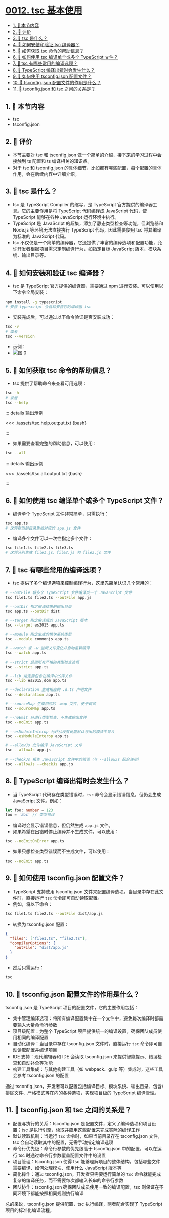 # [0012. tsc 基本使用](https://github.com/tnotesjs/TNotes.typescript/tree/main/notes/0012.%20tsc%20%E5%9F%BA%E6%9C%AC%E4%BD%BF%E7%94%A8)

<!-- region:toc -->

- [1. 🎯 本节内容](#1--本节内容)
- [2. 🫧 评价](#2--评价)
- [3. 🤔 tsc 是什么？](#3--tsc-是什么)
- [4. 🤔 如何安装和验证 tsc 编译器？](#4--如何安装和验证-tsc-编译器)
- [5. 🤔 如何获取 tsc 命令的帮助信息？](#5--如何获取-tsc-命令的帮助信息)
- [6. 🤔 如何使用 tsc 编译单个或多个 TypeScript 文件？](#6--如何使用-tsc-编译单个或多个-typescript-文件)
- [7. 🤔 tsc 有哪些常用的编译选项？](#7--tsc-有哪些常用的编译选项)
- [8. 🤔 TypeScript 编译出错时会发生什么？](#8--typescript-编译出错时会发生什么)
- [9. 🤔 如何使用 tsconfig.json 配置文件？](#9--如何使用-tsconfigjson-配置文件)
- [10. 🤔 tsconfig.json 配置文件的作用是什么？](#10--tsconfigjson-配置文件的作用是什么)
- [11. 🤔 tsconfig.json 和 tsc 之间的关系是？](#11--tsconfigjson-和-tsc-之间的关系是)

<!-- endregion:toc -->

## 1. 🎯 本节内容

- tsc
- tsconfig.json

## 2. 🫧 评价

- 本节主要对 tsc 和 tsconfig.json 做一个简单的介绍，接下来的学习过程中会接触到 ts 配置和 ts 编译相关的知识点。
- 对于 tsc 和 tsconfig.json 的具体细节，比如都有哪些配置，每个配置的具体作用，会在后续内容中详细介绍。

## 3. 🤔 tsc 是什么？

- tsc 是 TypeScript Compiler 的缩写，是 TypeScript 官方提供的编译器工具。它的主要作用是将 TypeScript 代码编译成 JavaScript 代码，使 TypeScript 能够在各种 JavaScript 运行环境中执行。
- TypeScript 是 JavaScript 的超集，添加了静态类型检查等功能，但浏览器和 Node.js 等环境无法直接执行 TypeScript 代码，因此需要使用 tsc 将其编译为标准的 JavaScript 代码。
- tsc 不仅仅是一个简单的编译器，它还提供了丰富的编译选项和配置功能，允许开发者根据项目需求定制编译行为，如指定目标 JavaScript 版本、模块系统、输出目录等。

## 4. 🤔 如何安装和验证 tsc 编译器？

- tsc 是 TypeScript 官方提供的编译器，需要通过 npm 进行安装。可以使用以下命令全局安装：

```bash
npm install -g typescript
# 安装 typescript 会自动安装它的编译器 tsc
```

- 安装完成后，可以通过以下命令验证是否安装成功：

```bash
tsc -v
# 或者
tsc --version
```

- 示例：
- ![图 0](https://cdn.jsdelivr.net/gh/tnotesjs/imgs@main/2025-10-16-12-22-19.png)

## 5. 🤔 如何获取 tsc 命令的帮助信息？

- tsc 提供了帮助命令来查看可用选项：

```bash
tsc -h
# 或者
tsc --help
```

::: details 输出示例

<<< ./assets/tsc.help.output.txt {bash}

:::

- 如果需要查看完整的帮助信息，可以使用：

```bash
tsc --all
```

::: details 输出示例

<<< ./assets/tsc.all.output.txt {bash}

:::

## 6. 🤔 如何使用 tsc 编译单个或多个 TypeScript 文件？

- 编译单个 TypeScript 文件非常简单，只需执行：

```bash
tsc app.ts
# 这将在当前目录生成对应的 app.js 文件
```

- 编译多个文件可以一次性指定多个文件：

```bash
tsc file1.ts file2.ts file3.ts
# 这将分别生成 file1.js、file2.js 和 file3.js 文件
```

## 7. 🤔 tsc 有哪些常用的编译选项？

- tsc 提供了多个编译选项来控制编译行为，这里先简单认识几个常用的：

```bash
# --outFile 将多个 TypeScript 文件编译成一个 JavaScript 文件
tsc file1.ts file2.ts --outFile app.js

# --outDir 指定编译结果的输出目录
tsc app.ts --outDir dist

# --target 指定编译后的 JavaScript 版本
tsc --target es2015 app.ts

# --module 指定生成的模块系统类型
tsc --module commonjs app.ts

# --watch 或 -w 监听文件变化并自动重新编译
tsc --watch app.ts

# --strict 启用所有严格的类型检查选项
tsc --strict app.ts

# --lib 指定要包含在编译中的库文件
tsc --lib es2015,dom app.ts

# --declaration 生成相应的 .d.ts 声明文件
tsc --declaration app.ts

# --sourceMap 生成相应的 .map 文件，便于调试
tsc --sourceMap app.ts

# --noEmit 只进行类型检查，不生成输出文件
tsc --noEmit app.ts

# --esModuleInterop 允许从没有设置默认导出的模块中导入
tsc --esModuleInterop app.ts

# --allowJs 允许编译 JavaScript 文件
tsc --allowJs app.js

# --checkJs 报告 JavaScript 文件中的错误（与 --allowJs 配合使用）
tsc --allowJs --checkJs app.js
```

## 8. 🤔 TypeScript 编译出错时会发生什么？

- 当 TypeScript 代码存在类型错误时，`tsc` 命令会显示错误信息，但仍会生成 JavaScript 文件。例如：

```typescript
let foo: number = 123
foo = 'abc' // 类型错误
```

- 编译时会显示错误信息，但仍然生成 `app.js` 文件。
- 如果希望在出错时停止编译并不生成文件，可以使用：

```bash
tsc --noEmitOnError app.ts
```

- 如果只想检查类型错误而不生成文件，可以使用：

```bash
tsc --noEmit app.ts
```

## 9. 🤔 如何使用 tsconfig.json 配置文件？

- TypeScript 支持使用 tsconfig.json 文件来配置编译选项。当目录中存在此文件时，直接运行 `tsc` 命令即可自动读取配置。
- 例如，将以下命令：

```bash
tsc file1.ts file2.ts --outFile dist/app.js
```

- 转换为 tsconfig.json 配置：

```json
{
  "files": ["file1.ts", "file2.ts"],
  "compilerOptions": {
    "outFile": "dist/app.js"
  }
}
```

- 然后只需运行：

```bash
tsc
```

## 10. 🤔 tsconfig.json 配置文件的作用是什么？

tsconfig.json 是 TypeScript 项目的配置文件，它的主要作用包括：

- 集中管理编译选项：将所有编译配置集中在一个文件中，避免每次编译时都需要输入大量命令行参数
- 项目级配置：为整个 TypeScript 项目提供统一的编译设置，确保团队成员使用相同的编译配置
- 自动化编译：当目录中存在 tsconfig.json 文件时，直接运行 `tsc` 命令即可自动读取配置并编译项目
- IDE 支持：现代编辑器和 IDE 会读取 tsconfig.json 来提供智能提示、错误检查和自动补全等功能
- 构建工具集成：与其他构建工具（如 webpack、gulp 等）集成时，这些工具会参考 tsconfig.json 的配置

通过 tsconfig.json，开发者可以配置包括编译目标、模块系统、输出目录、包含/排除文件、严格模式等在内的各种选项，实现项目级的 TypeScript 编译管理。

## 11. 🤔 tsconfig.json 和 tsc 之间的关系是？

- 配置与执行的关系：tsconfig.json 是配置文件，定义了编译选项和项目设置；tsc 是执行引擎，读取并应用这些配置来完成实际的编译工作
- 默认读取机制：当运行 `tsc` 命令时，如果当前目录存在 tsconfig.json 文件，tsc 会自动读取其中的配置，无需手动指定编译选项
- 命令行优先级：命令行参数的优先级高于 tsconfig.json 中的配置，可以在运行 tsc 时通过命令行参数覆盖配置文件中的设置
- 项目管理：tsconfig.json 使得 tsc 能够理解项目的整体结构，包括哪些文件需要编译、如何处理模块、使用什么 JavaScript 版本等
- 简化操作：通过 tsconfig.json，开发者只需要运行简单的 `tsc` 命令就能完成复杂的编译任务，而不需要每次都输入长串的命令行参数
- 团队协作：tsconfig.json 确保团队成员使用一致的编译配置，tsc 则保证在不同环境下都能按照相同规则执行编译

总的来说，tsconfig.json 提供配置，tsc 执行编译，两者配合实现了 TypeScript 项目的标准化编译流程。
